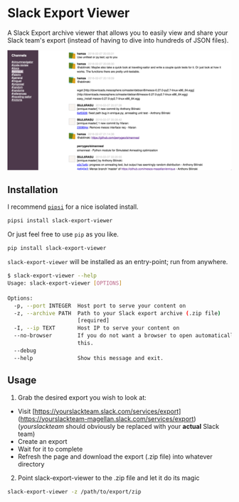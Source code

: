 # Slack Export Viewer

A Slack Export archive viewer that allows you to easily view and share your 
Slack team's export (instead of having to dive into hundreds of JSON files).

![Preview](screenshot.png)

## Installation

I recommend [`pipsi`](https://github.com/mitsuhiko/pipsi) for a nice 
isolated install.

```bash
pipsi install slack-export-viewer
```

Or just feel free to use `pip` as you like.

```bash
pip install slack-export-viewer
```

`slack-export-viewer` will be installed as an entry-point; run from anywhere.

```bash
$ slack-export-viewer --help
Usage: slack-export-viewer [OPTIONS]

Options:
  -p, --port INTEGER  Host port to serve your content on
  -z, --archive PATH  Path to your Slack export archive (.zip file)
                      [required]
  -I, --ip TEXT       Host IP to serve your content on
  --no-browser        If you do not want a browser to open automatically, set
                      this.
  --debug
  --help              Show this message and exit.
```

## Usage

1) Grab the desired export you wish to look at:

* Visit [https://yourslackteam.slack.com/services/export]
(https://yourslackteam-magellan.slack.com/services/export) (*yourslackteam* should obviously be replaced with your **actual** Slack team)
* Create an export
* Wait for it to complete
* Refresh the page and download the export (.zip file) into whatever directory

2) Point slack-export-viewer to the .zip file and let it do its magic

```bash
slack-export-viewer -z /path/to/export/zip
```
